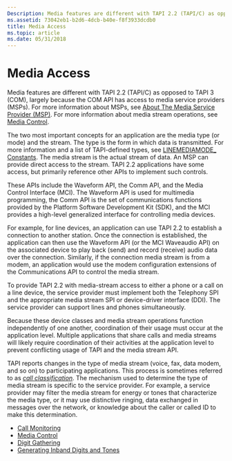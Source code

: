 ```yaml
---
Description: Media features are different with TAPI 2.2 (TAPI/C) as opposed to TAPI 3 (COM), largely because the COM API has access to media service providers (MSPs).
ms.assetid: 73042eb1-b2d6-4dcb-b40e-f8f3933dcdb0
title: Media Access
ms.topic: article
ms.date: 05/31/2018
---
```


# Media Access

Media features are different with TAPI 2.2 (TAPI/C) as opposed to TAPI 3 (COM), largely because the COM API has access to media service providers (MSPs). For more information about MSPs, see [About The Media Service Provider (MSP)](./about-the-media-service-provider-msp-.md). For more information about media stream operations, see [Media Control](./device-control.md).

The two most important concepts for an application are the media type (or mode) and the stream. The type is the form in which data is transmitted. For more information and a list of TAPI-defined types, see [LINEMEDIAMODE\_ Constants](linemediamode--constants.md). The media stream is the actual stream of data. An MSP can provide direct access to the stream. TAPI 2.2 applications have some access, but primarily reference other APIs to implement such controls.

These APIs include the Waveform API, the Comm API, and the Media Control Interface (MCI). The Waveform API is used for multimedia programming, the Comm API is the set of communications functions provided by the Platform Software Development Kit (SDK), and the MCI provides a high-level generalized interface for controlling media devices.

For example, for line devices, an application can use TAPI 2.2 to establish a connection to another station. Once the connection is established, the application can then use the Waveform API (or the MCI Waveaudio API) on the associated device to play back (send) and record (receive) audio data over the connection. Similarly, if the connection media stream is from a modem, an application would use the modem configuration extensions of the Communications API to control the media stream.

To provide TAPI 2.2 with media-stream access to either a phone or a call on a line device, the service provider must implement both the Telephony SPI and the appropriate media stream SPI or device-driver interface (DDI). The service provider can support lines and phones simultaneously.

Because these device classes and media stream operations function independently of one another, coordination of their usage must occur at the application level. Multiple applications that share calls and media streams will likely require coordination of their activities at the application level to prevent conflicting usage of TAPI and the media stream API.

TAPI reports changes in the type of media stream (voice, fax, data modem, and so on) to participating applications. This process is sometimes referred to as [*call classification*](c-tapgloss.md). The mechanism used to determine the type of media stream is specific to the service provider. For example, a service provider may filter the media stream for energy or tones that characterize the media type, or it may use distinctive ringing, data exchanged in messages over the network, or knowledge about the caller or called ID to make this determination.

-   [Call Monitoring](call-monitoring.md)
-   [Media Control](/previous-versions/windows/desktop/legacy/ms736578(v=vs.85))
-   [Digit Gathering](digit-gathering.md)
-   [Generating Inband Digits and Tones](generating-inband-digits-and-tones.md)

 

 